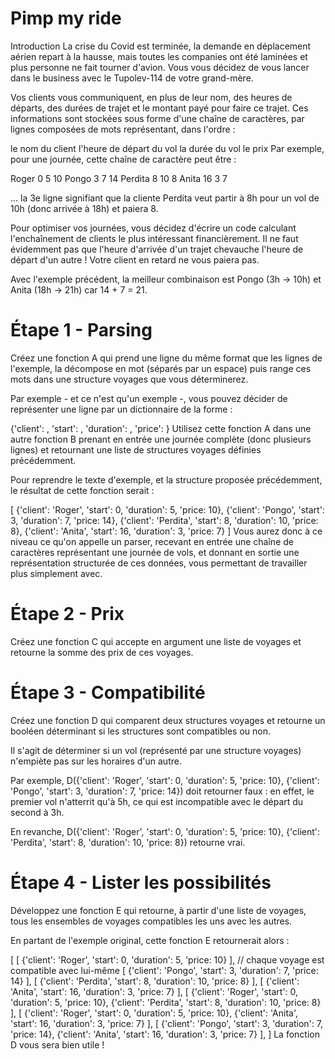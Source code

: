 # Pimp my ride

Introduction
La crise du Covid est terminée, la demande en déplacement aérien repart à la hausse, mais toutes les companies ont été laminées et plus personne ne fait tourner d'avion. Vous vous décidez de vous lancer dans le business avec le Tupolev-114 de votre grand-mère.

Vos clients vous communiquent, en plus de leur nom, des heures de départs, des durées de trajet et le montant payé pour faire ce trajet. Ces informations sont stockées sous forme d'une chaîne de caractères, par lignes composées de mots représentant, dans l'ordre :

le nom du client
l'heure de départ du vol
la durée du vol
le prix
Par exemple, pour une journée, cette chaîne de caractère peut être :

Roger 0 5 10
Pongo 3 7 14
Perdita 8 10 8
Anita 16 3 7

... la 3e ligne signifiant que la cliente Perdita veut partir à 8h pour un vol de 10h (donc arrivée à 18h) et paiera 8.

Pour optimiser vos journées, vous décidez d'écrire un code calculant l'enchaînement de clients le plus intéressant financièrement. Il ne faut évidemment pas que l'heure d'arrivée d'un trajet chevauche l'heure de départ d'un autre ! Votre client en retard ne vous paiera pas.

Avec l'exemple précédent, la meilleur combinaison est Pongo (3h -> 10h) et Anita (18h -> 21h) car 14 + 7 = 21.

# Étape 1 - Parsing

Créez une fonction A qui prend une ligne du même format que les lignes de l'exemple, la décompose en mot (séparés par un espace) puis range ces mots dans une structure voyages que vous déterminerez.

Par exemple - et ce n'est qu'un exemple -, vous pouvez décider de représenter une ligne par un dictionnaire de la forme :

{'client': <value>,
'start': <value>,
'duration': <value>,
'price': <value>}
Utilisez cette fonction A dans une autre fonction B prenant en entrée une journée complète (donc plusieurs lignes) et retournant une liste de structures voyages définies précédemment.

Pour reprendre le texte d'exemple, et la structure proposée précédemment, le résultat de cette fonction serait :

[ {'client': 'Roger', 'start': 0, 'duration': 5, 'price: 10},
{'client': 'Pongo', 'start': 3, 'duration': 7, 'price: 14},
{'client': 'Perdita', 'start': 8, 'duration': 10, 'price: 8},
{'client': 'Anita', 'start': 16, 'duration': 3, 'price: 7} ]
Vous aurez donc à ce niveau ce qu'on appelle un parser, recevant en entrée une chaîne de caractères représentant une journée de vols, et donnant en sortie une représentation structurée de ces données, vous permettant de travailler plus simplement avec.

# Étape 2 - Prix

Créez une fonction C qui accepte en argument une liste de voyages et retourne la somme des prix de ces voyages.

# Étape 3 - Compatibilité

Créez une fonction D qui comparent deux structures voyages et retourne un booléen déterminant si les structures sont compatibles ou non.

Il s'agit de déterminer si un vol (représenté par une structure voyages) n'empiète pas sur les horaires d'un autre.

Par exemple, D({'client': 'Roger', 'start': 0, 'duration': 5, 'price: 10}, {'client': 'Pongo', 'start': 3, 'duration': 7, 'price: 14}) doit retourner faux : en effet, le premier vol n'atterrit qu'à 5h, ce qui est incompatible avec le départ du second à 3h.

En revanche, D({'client': 'Roger', 'start': 0, 'duration': 5, 'price: 10}, {'client': 'Perdita', 'start': 8, 'duration': 10, 'price: 8}) retourne vrai.

# Étape 4 - Lister les possibilités

Développez une fonction E qui retourne, à partir d'une liste de voyages, tous les ensembles de voyages compatibles les uns avec les autres.

En partant de l'exemple original, cette fonction E retournerait alors :

[
[ {'client': 'Roger', 'start': 0, 'duration': 5, 'price: 10} ], // chaque voyage est compatible avec lui-même
[ {'client': 'Pongo', 'start': 3, 'duration': 7, 'price: 14} ],
[ {'client': 'Perdita', 'start': 8, 'duration': 10, 'price: 8} ],
[ {'client': 'Anita', 'start': 16, 'duration': 3, 'price: 7} ],
[ {'client': 'Roger', 'start': 0, 'duration': 5, 'price: 10}, {'client': 'Perdita', 'start': 8, 'duration': 10, 'price: 8} ],
[ {'client': 'Roger', 'start': 0, 'duration': 5, 'price: 10}, {'client': 'Anita', 'start': 16, 'duration': 3, 'price: 7} ],
[ {'client': 'Pongo', 'start': 3, 'duration': 7, 'price: 14}, {'client': 'Anita', 'start': 16, 'duration': 3, 'price: 7} ],
]
La fonction D vous sera bien utile !

